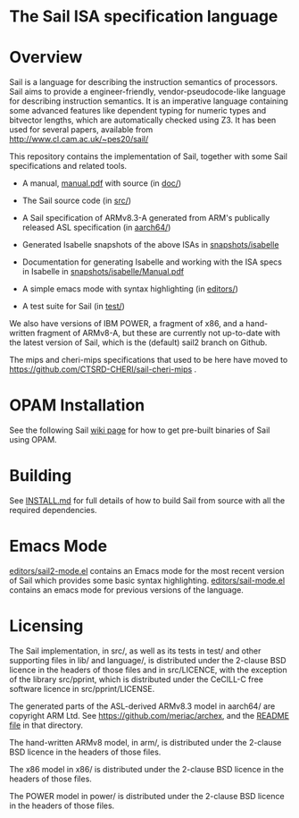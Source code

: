 The Sail ISA specification language
===================================

Overview
========

Sail is a language for describing the instruction semantics of
processors. Sail aims to provide a engineer-friendly,
vendor-pseudocode-like language for describing instruction
semantics. It is an imperative language containing some advanced
features like dependent typing for numeric types and bitvector
lengths, which are automatically checked using Z3. It has been used
for several papers, available from http://www.cl.cam.ac.uk/~pes20/sail/

This repository contains the implementation of Sail, together with
some Sail specifications and related tools.

* A manual, [manual.pdf](manual.pdf) with source (in [doc/](doc/))

* The Sail source code (in [src/](src/))

* A Sail specification of ARMv8.3-A generated from ARM's publically
  released ASL specification (in [aarch64/](aarch64/))

* Generated Isabelle snapshots of the above ISAs in [snapshots/isabelle](snapshots/isabelle)

* Documentation for generating Isabelle and working with the ISA specs
  in Isabelle in [snapshots/isabelle/Manual.pdf](snapshots/isabelle/Manual.pdf)

* A simple emacs mode with syntax highlighting (in [editors/](editors/))

* A test suite for Sail (in [test/](test/))

We also have versions of IBM POWER, a fragment of x86, and a
hand-written fragment of ARMv8-A, but these are currently not up-to-date
with the latest version of Sail, which is the (default) sail2 branch
on Github.

The mips and cheri-mips specifications that used to be here have moved to
https://github.com/CTSRD-CHERI/sail-cheri-mips .

OPAM Installation
=================

See the following Sail [wiki
page](https://github.com/rems-project/sail/wiki/OPAMInstall) for how
to get pre-built binaries of Sail using OPAM.

Building
========

See [INSTALL.md](INSTALL.md) for full details of how to build Sail from source
with all the required dependencies.

Emacs Mode
==========

[editors/sail2-mode.el](editors/sail2-mode.el) contains an Emacs mode
for the most recent version of Sail which provides some basic syntax
highlighting. [editors/sail-mode.el](editors/sail-mode.el) contains an
emacs mode for previous versions of the language.

Licensing
=========

The Sail implementation, in src/, as well as its tests in test/ and
other supporting files in lib/ and language/, is distributed under the
2-clause BSD licence in the headers of those files and in src/LICENCE,
with the exception of the library src/pprint, which is distributed
under the CeCILL-C free software licence in src/pprint/LICENSE.

The generated parts of the ASL-derived ARMv8.3 model in aarch64/ are
copyright ARM Ltd. See https://github.com/meriac/archex, and the
[README file](aarch64/README) in that directory.

The hand-written ARMv8 model, in arm/, is distributed under the
2-clause BSD licence in the headers of those files.

The x86 model in x86/ is distributed under the 2-clause BSD licence in
the headers of those files.

The POWER model in power/ is distributed under the 2-clause BSD licence in
the headers of those files.
